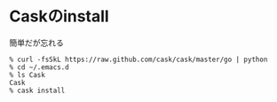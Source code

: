 # Caskのinstall
簡単だが忘れる
````
% curl -fsSkL https://raw.github.com/cask/cask/master/go | python
% cd ~/.emacs.d
% ls Cask
Cask
% cask install  
